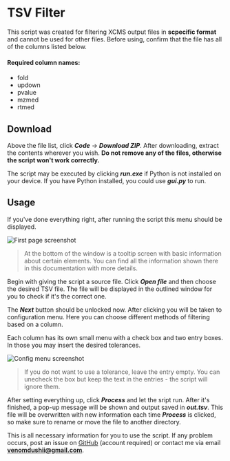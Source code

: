 # TSV Filter

This script was created for filtering XCMS output files in **scpecific format** and cannot be used for other files. Before using, confirm that the file has all of the columns listed below.

#### Required column names:
* fold
* updown
* pvalue
* mzmed
* rtmed


## Download

Above the file list, click ***Code*** → ***Download ZIP***. After downloading, extract the contents wherever you wish. **Do not remove any of the files, otherwise the script won't work correctly.**


The script may be executed by clicking ***<span>run.exe</span>*** if Python is not installed on your device. If you have Python installed, you could use ***<span>gui.py</span>*** to run.


## Usage 

If you've done everything right, after running the script this menu should be displayed.

<!--TODO Obrazek prvni stranky -->
![First page screenshot](https://imgur.com/0ynJCvZ)

> At the bottom of the window is a tooltip screen with basic information about certain elements. You can find all the information shown there in this documentation with more details.

Begin with giving the script a source file. Click ***Open file*** and then choose the desired TSV file. The file will be displayed in the outlined window for you to check if it's the correct one.

The ***Next*** button should be unlocked now. After clicking you will be taken to configuration menu. Here you can choose different methods of filtering based on a column.

Each column has its own small menu with a check box and two entry boxes. In those you may insert the desired tolerances.

![Config menu screenshot](https://imgur.com/wAAMACj)

> If you do not want to use a tolerance, leave the entry empty. You can unecheck the box but keep the text in the entries - the script will ignore them.

After setting everything up, click ***Process*** and let the sript run. After it's finished, a pop-up message will be shown and output saved in ***<span>out.tsv</span>***. This file will be overwritten with new information each time ***Process*** is clicked, so make sure to rename or move the file to another directory.

This is all necessary information for you to use the script. If any problem occurs, post an issue on [GitHub](https://github.com/xdNecron/TSVFilter/issues) (account required) or contact me via email **venomdushii@gmail.com**.